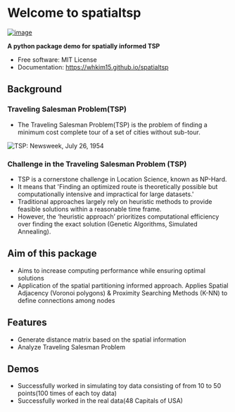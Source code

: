 # Welcome to spatialtsp


[![image](https://img.shields.io/pypi/v/spatialtsp.svg)](https://pypi.python.org/pypi/spatialtsp)


**A python package demo for spatially informed TSP**


-   Free software: MIT License
-   Documentation: <https://whkim15.github.io/spatialtsp>


## Background
### Traveling Salesman Problem(TSP)
-   The Traveling Salesman Problem(TSP) is the problem of finding a minimum cost complete tour of a set of cities without sub-tour. 

![TSP: Newsweek, July 26, 1954](https://www.math.uwaterloo.ca/tsp/usa50/img/newsweek_medium.jpg)


### Challenge in the Traveling Salesman Problem (TSP)
-   TSP is a cornerstone challenge in Location Science, known as NP-Hard. 
-   It means that 'Finding an optimized route is theoretically possible but computationally intensive and impractical for large datasets.' 
-   Traditional approaches largely rely on heuristic methods to provide feasible solutions within a reasonable time frame. 
-   However, the ‘heuristic approach’ prioritizes computational efficiency over finding the exact solution (Genetic Algorithms, Simulated Annealing).

## Aim of this package
-   Aims to increase computing performance while ensuring optimal solutions
-   Application of the spatial partitioning informed approach. Applies Spatial Adjacency (Voronoi polygons) & Proximity Searching Methods (K-NN) to define connections among nodes


## Features
-   Generate distance matrix based on the spatial information
-   Analyze Traveling Salesman Problem

## Demos
-   Successfully worked in simulating toy data consisting of from 10 to 50 points(100 times of each toy data)
-   Successfully worked in the real data(48 Capitals of USA)